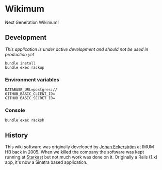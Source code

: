 # Wikimum

Next Generation Wikimum!

## Development

_This application is under active development and should not be used in production yet_

    bundle install
    bundle exec rackup

### Environment variables

```
DATABASE_URL=postgres://
GITHUB_BASIC_CLIENT_ID=
GITHUB_BASIC_SECRET_ID=
```

### Console

    bundle exec racksh

## History

This wiki software was originally developed by [Johan Eckerström](http://github.com/jage) at IMUM HB back in 2005. When we killed the company the software was kept running at [Starkast](http://wiki.starkast.net/) but not much work was done on it. Originally a Rails (1.x) app, it's now a Sinatra based application.
